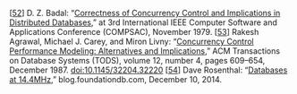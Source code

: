[[52](ch07.html#Badal1979gw-marker)] D. Z. Badal:
“[Correctness of Concurrency Control and
Implications in Distributed Databases](http://ieeexplore.ieee.org/abstract/document/762563/),” at 3rd International IEEE Computer Software and
Applications Conference (COMPSAC), November 1979. [[53](ch07.html#Agrawal1987fr-marker)] Rakesh Agrawal, Michael J. Carey, and Miron Livny:
“[Concurrency Control
Performance Modeling: Alternatives and Implications](http://www.eecs.berkeley.edu/~brewer/cs262/ConcControl.pdf),” ACM Transactions on Database
Systems (TODS), volume 12, number 4, pages 609–654, December 1987.
[doi:10.1145/32204.32220](http://dx.doi.org/10.1145/32204.32220) [[54](ch07.html#Rosenthal2014vv-marker)] Dave Rosenthal:
“[Databases at 14.4MHz](http://web.archive.org/web/20150427041746/http://blog.foundationdb.com/databases-at-14.4mhz),”
blog.foundationdb.com, December 10, 2014.